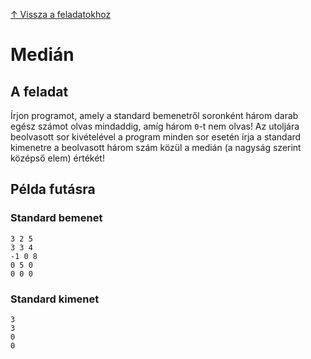 [↑ Vissza a feladatokhoz](./README.md)

# Medián

## A feladat

Írjon programot, amely a standard bemenetről soronként három darab egész számot olvas mindaddig, amíg három `0`-t nem olvas! Az utoljára beolvasott sor kivételével a program minden sor esetén írja a standard kimenetre a beolvasott három szám közül a medián (a nagyság szerint középső elem) értékét!

## Példa futásra

### Standard bemenet

```
3 2 5
3 3 4
-1 0 8
0 5 0
0 0 0
```

### Standard kimenet

```
3
3
0
0
```